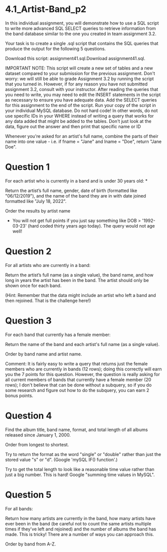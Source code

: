 # 4.1_Artist-Band_p2
In this individual assignment, you will demonstrate how to use a SQL script to write more advanced SQL SELECT queries to retrieve information from the band database similar to the one you created in team assignment 3.2.

Your task is to create a single .sql script that contains the SQL queries that produce the output for the following 5 questions.

Download this script: assignment41.sql.Download assignment41.sql.

IMPORTANT NOTE: This script will create a new set of tables and a new dataset compared to your submission for the previous assignment. Don't worry: we will still be able to grade Assignment 3.2 by running the script that you turned in. However, if for any reason you have not submitted assignment 3.2, consult with your instructor.
After reading the queries that you need to write, you may need to edit the INSERT statements in the script as necessary to ensure you have adequate data.
Add the SELECT queries for this assignment to the end of the script.
Run your copy of the script in your individual MySQL database.
Do not hard code! In other words, do not use specific IDs in your WHERE instead of writing a query that works for any data added that might be added to the tables. Don't just look at the data, figure out the answer and then print that specific name or ID

Whenever you're asked for an artist's full name, combine the parts of their name into one value  - i.e. if fname = "Jane" and lname = "Doe", return "Jane Doe".

# Question 1
For each artist who is currently in a band and is under 30 years old: *

Return the artist’s full name, gender, date of birth (formatted like  "06/12/2019"), and the name of the band they are in with date joined formatted like "July 18, 2022".

Order the results by artist name

* You will not get full points if you just say something like DOB > '1992-03-23' (hard coded thirty years ago today). The query would not age well!

# Question 2
For all artists who are currently in a band:

Return the artist’s full name (as a single value), the band name, and how long in years the artist has been in the band. The artist should only be shown once for each band.

(Hint: Remember that the data might include an artist who left a band and then rejoined. That is the challenge here!)

# Question 3
For each band that currently has a female member:

Return the name of the band and each artist's full name (as a single value).

Order by band name and artist name.

Comment: It is fairly easy to write a query that returns just the female members who are currently in bands (12 rows); doing this correctly will earn you the 7 points for this question. However, the question is really asking for all current members of bands that currently have a female member (20 rows); I don't believe that can be done without a subquery, so if you do some research and figure out how to do the subquery, you can earn 2 bonus points.

# Question 4
Find the album title, band name, format, and total length of all albums released since January 1, 2000.

Order from longest to shortest.

Try to return the format as the word "single" or "double" rather than just the stored value "s" or "d". (Google 'mySQL IF() function'.)

Try to get the total length to look like a reasonable time value rather than just a big number. This is hard! Google "summing time values in MySQL".

# Question 5
For all bands:

Return how many artists are currently in the band, how many artists have ever been in the band (be careful not to count the same artists multiple times if they've left and rejoined) and the number of albums the band has made. This is tricky! There are a number of ways you can approach this.

Order by band from A-Z.
